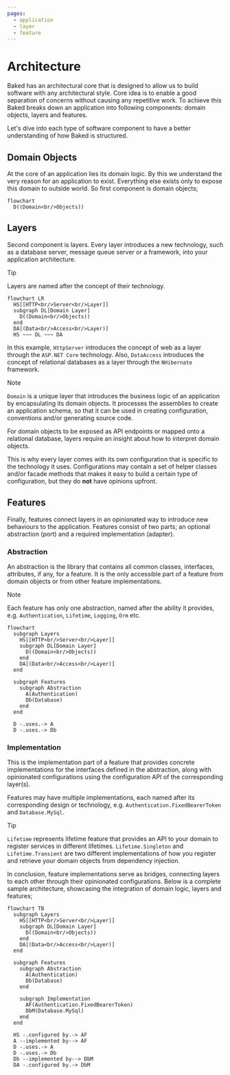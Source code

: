 ```yaml
---
pages:
  - application
  - layer
  - feature
---
```


# Architecture

Baked has an architectural core that is designed to allow us to build software
with any architectural style. Core idea is to enable a good separation of
concerns without causing any repetitive work. To achieve this Baked breaks down
an application into following components: domain objects, layers and features.

Let's dive into each type of software component to have a better understanding
of how Baked is structured.

## Domain Objects

At the core of an application lies its domain logic. By this we understand the
very reason for an application to exist. Everything else exists only to expose
this domain to outside world. So first component is domain objects;

```mermaid
flowchart
  D((Domain<br/>Objects))
```

## Layers

Second component is layers. Every layer introduces a new technology, such as a
database server, message queue server or a framework, into your application
architecture.

> [!TIP]
>
> Layers are named after the concept of their technology.

```mermaid
flowchart LR
  HS[[HTTP<br/>Server<br/>Layer]]
  subgraph DL[Domain Layer]
    D((Domain<br/>Objects))
  end
  DA[(Data<br/>Access<br/>Layer)]
  HS ~~~ DL ~~~ DA
```

In this example, `HttpServer` introduces the concept of web as a layer through
the `ASP.NET Core` technology. Also, `DataAccess` introduces the concept of
relational databases as a layer through the `NHibernate` framework.

> [!NOTE]
>
> `Domain` is a unique layer that introduces the business logic of an
> application by encapsulating its domain objects. It processes the assemblies
> to create an application schema, so that it can be used in creating
> configuration, conventions and/or generating source code.

For domain objects to be exposed as API endpoints or mapped onto a relational
database, layers require an insight about how to interpret domain objects.

This is why every layer comes with its own configuration that is specific to
the technology it uses. Configurations may contain a set of helper classes
and/or facade methods that makes it easy to build a certain type of
configuration, but they do __not__ have opinions upfront.

## Features

Finally, features connect layers in an opinionated way to introduce new
behaviours to the application. Features consist of two parts; an optional
abstraction (port) and a required implementation (adapter).

### Abstraction

An abstraction is the library that contains all common classes, interfaces,
attributes, if any, for a feature. It is the only accessible part of a feature
from domain objects or from other feature implementations.

> [!NOTE]
>
> Each feature has only one abstraction, named after the ability it provides,
> e.g. `Authentication`, `Lifetime`, `Logging`, `Orm` etc.

```mermaid
flowchart
  subgraph Layers
    HS[[HTTP<br/>Server<br/>Layer]]
    subgraph DL[Domain Layer]
      D((Domain<br/>Objects))
    end
    DA[(Data<br/>Access<br/>Layer)]
  end

  subgraph Features
    subgraph Abstraction
      A(Authentication)
      Db(Database)
    end
  end

  D -.uses.-> A
  D -.uses.-> Db
```

### Implementation

This is the implementation part of a feature that provides concrete
implementations for the interfaces defined in the abstraction, along with
opinionated configurations using the configuration API of the corresponding
layer(s).

Features may have multiple implementations, each named after its corresponding
design or technology, e.g. `Authentication.FixedBearerToken` and
`Database.MySql`.

> [!TIP]
>
> `Lifetime` represents lifetime feature that provides an API to your domain to
> register services in different lifetimes. `Lifetime.Singleton` and
> `Lifetime.Transient` are two different implementations of how you register and
> retrieve your domain objects from dependency injection.

In conclusion, feature implementations serve as bridges, connecting layers to
each other through their opinionated configurations. Below is a complete sample
architecture, showcasing the integration of domain logic, layers and features;

```mermaid
flowchart TB
  subgraph Layers
    HS[[HTTP<br/>Server<br/>Layer]]
    subgraph DL[Domain Layer]
      D((Domain<br/>Objects))
    end
    DA[(Data<br/>Access<br/>Layer)]
  end

  subgraph Features
    subgraph Abstraction
      A(Authentication)
      Db(Database)
    end

    subgraph Implementation
      AF(Authentication.FixedBearerToken)
      DbM(Database.MySql)
    end
  end

  HS -.configured by.-> AF
  A --implemented by--> AF
  D -.uses.-> A
  D -.uses.-> Db
  Db --implemented by--> DbM
  DA -.configured by.-> DbM
```

[Clean Architecture]: https://learn.microsoft.com/en-us/dotnet/architecture/modern-web-apps-azure/common-web-application-architectures#clean-architecture

